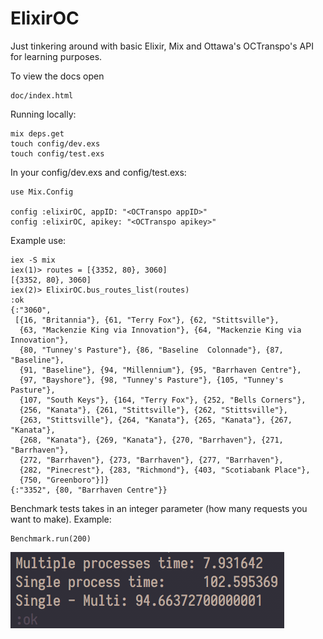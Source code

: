 # ElixirOC

Just tinkering around with basic Elixir, Mix and Ottawa's OCTranspo's API for learning purposes.

To view the docs open 
```
doc/index.html
```

Running locally:
```
mix deps.get
touch config/dev.exs
touch config/test.exs
```

In your config/dev.exs and config/test.exs:
```
use Mix.Config

config :elixirOC, appID: "<OCTranspo appID>"
config :elixirOC, apikey: "<OCTranspo apikey>"
```

Example use:
```
iex -S mix
iex(1)> routes = [{3352, 80}, 3060]
[{3352, 80}, 3060]
iex(2)> ElixirOC.bus_routes_list(routes)
:ok
{:"3060",
 [{16, "Britannia"}, {61, "Terry Fox"}, {62, "Stittsville"},
  {63, "Mackenzie King via Innovation"}, {64, "Mackenzie King via Innovation"},
  {80, "Tunney's Pasture"}, {86, "Baseline  Colonnade"}, {87, "Baseline"},
  {91, "Baseline"}, {94, "Millennium"}, {95, "Barrhaven Centre"},
  {97, "Bayshore"}, {98, "Tunney's Pasture"}, {105, "Tunney's Pasture"},
  {107, "South Keys"}, {164, "Terry Fox"}, {252, "Bells Corners"},
  {256, "Kanata"}, {261, "Stittsville"}, {262, "Stittsville"},
  {263, "Stittsville"}, {264, "Kanata"}, {265, "Kanata"}, {267, "Kanata"},
  {268, "Kanata"}, {269, "Kanata"}, {270, "Barrhaven"}, {271, "Barrhaven"},
  {272, "Barrhaven"}, {273, "Barrhaven"}, {277, "Barrhaven"},
  {282, "Pinecrest"}, {283, "Richmond"}, {403, "Scotiabank Place"},
  {750, "Greenboro"}]}
{:"3352", {80, "Barrhaven Centre"}}
```

Benchmark tests takes in an integer parameter (how many requests you want to make). Example:
```
Benchmark.run(200)
``` 
![benchmark](.github/benchmark.png)
